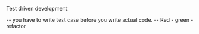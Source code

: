 Test driven development

-- you have to write test case before you write actual code.
-- Red - green - refactor
